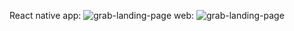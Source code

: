 React native app:
![grab-landing-page](https://media.giphy.com/media/1xV7ZXSXr9neIKDZSn/giphy.gif)
web:
![grab-landing-page](https://media.giphy.com/media/1oFplbktCCnd4kHjQs/giphy.gif)


